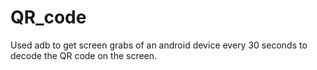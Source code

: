 # QR_code
Used adb to get screen grabs of an android device every 30 seconds to decode the QR code on the screen.
